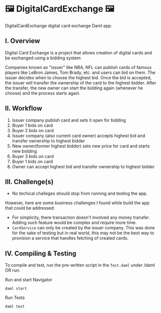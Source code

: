 # 🖼️ DigitalCardExchange 🖼️

DigitalCardExchange digital card exchange Daml app.

## I. Overview

Digital Card Exchange is a project that allows creation of digital cards and be exchanged using a bidding system

Companies known as "issuer" like NBA, NFL can publish cards of famous players like LeBron James, Tom Brady, etc. and users can bid on them. The issuer decides when to choose the highest bid. Once the bid is accepted, the issuer will transfer the ownership of the card to the highest bidder. After the transfer, the new owner can start the bidding again (whenever he choose) and the process starts again.

## II. Workflow

   1. Issuer company publish card and sets it open for bidding
   2. Buyer 1 bids on card
   3. Buyer 2 bids on card
   4. Issuer company (also current card owner) accepts highest bid and transfer ownership to highest bidder
   5. New owner(former highest bidder) sets new price for card and starts new bidding
   6. Buyer 3 bids on card
   7. Buyer 1 bids on card
   8. Owner can accept highest bid and transfer ownership to highest bidder

## III. Challenge(s)

* No techical challeges should stop from running and testing the app.

However, here are some business challenges I found while build the app that could be addressed:

* For simplicity, there transaction doesn't involved any money transfer. Adding such feature would be complex and require more time.
* `CardService` can only be created by the issuer company. This was done for the sake of testing but in real world, this may not be the best way to provision a service that handles fetching of created cards.

## IV. Compiling & Testing

To compile and test, run the pre-written script in the `Test.daml` under /daml OR run:

Run and start Navigator

```shell
daml start
```

Run Tests

```shell
daml test
```
